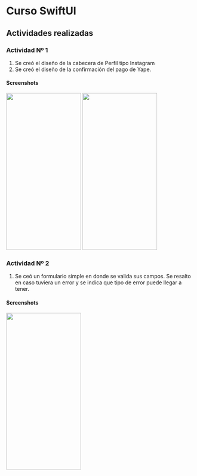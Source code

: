 # Curso SwiftUI
## Actividades realizadas

### Actividad Nº 1
1. Se creó el diseño de la cabecera de Perfil tipo Instagram
2. Se creó el diseño de la confirmación del pago de Yape.

#### Screenshots
<img src="https://github.com/rakso-x/SwiftUIDemo/blob/master/screenshots/actividad1-1.png" height="420" width="200">
<img src="https://github.com/rakso-x/SwiftUIDemo/blob/master/screenshots/actividad1-2.png" height="420" width="200">

### Actividad Nº 2
1. Se ceó un formulario simple en donde se valida sus campos. Se resalto en caso tuviera un error y se indica que tipo de error puede llegar a tener.

#### Screenshots
<img src="https://github.com/rakso-x/SwiftUIDemo/blob/master/screenshots/actividad2-1.png" height="420" width="200">
